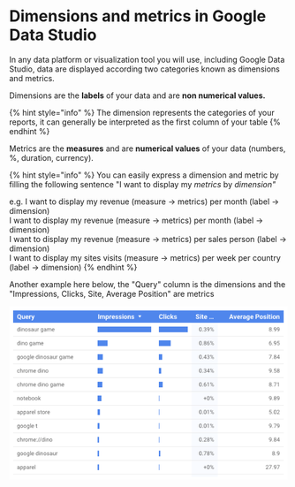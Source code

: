 # Dimensions and metrics in Google Data Studio

In any data platform or visualization tool you will use, including Google Data Studio, data are displayed according two categories known as dimensions and metrics.&#x20;

Dimensions are the **labels** of your data and are **non numerical values.**

{% hint style="info" %}
The dimension represents the categories of your reports, it can generally be interpreted as the first column of your table
{% endhint %}

Metrics are the **measures** and are **numerical values** of your data (numbers, %, duration, currency).

{% hint style="info" %}
You can easily express a dimension and metric by filling the following sentence "I want to display my _metrics_ by _dimension"_

e.g. I want to display my revenue (measure -> metrics) per month (label -> dimension)\
I want to display my revenue (measure -> metrics) per month (label -> dimension)\
I want to display my revenue (measure -> metrics) per sales person (label -> dimension)\
I want to display my sites visits (measure -> metrics) per week per country (label -> dimension)
{% endhint %}

Another example here below, the "Query" column is the dimensions and the "Impressions, Clicks, Site, Average Position" are metrics

![](<../../.gitbook/assets/image (11).png>)
